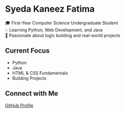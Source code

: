 #  Syeda Kaneez Fatima

🎓 First-Year Computer Science Undergraduate Student  
💡 Learning Python, Web Development, and Java  
🧠 Passionate about logic building and real-world projects

##  Current Focus
- Python
- Java
- HTML & CSS Fundamentals
- Building Projects

##  Connect with Me
[GitHub Profile](https://github.com/skfatima-codes)


